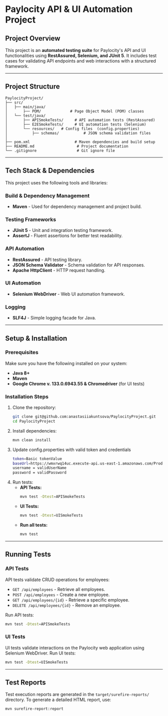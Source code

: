 
# Paylocity API & UI Automation Project

## Project Overview
This project is an **automated testing suite** for Paylocity's API and UI functionalities using **RestAssured, Selenium, and JUnit 5**. 
It includes test cases for validating API endpoints and web interactions with a structured framework.

---

## Project Structure
```
PaylocityProject/
├── src/
│   ├── main/java/
│       ├── POM/             # Page Object Model (POM) classes
│   └── test/java/
│       ├── APISmokeTests/     # API automation tests (RestAssured)
│       ├── E2ESmokeTests/     # UI automation tests (Selenium)
│       └── resources/   # Config files  (config.properties)
│           ├── schemas/           # JSON schema validation files
│
├── pom.xml                    # Maven dependencies and build setup
├── README.md                   # Project documentation
└── .gitignore                  # Git ignore file
```

---

## Tech Stack & Dependencies
This project uses the following tools and libraries:

###  **Build & Dependency Management**
- **Maven** - Used for dependency management and project build.

### **Testing Frameworks**
- **JUnit 5** - Unit and integration testing framework.
- **AssertJ** - Fluent assertions for better test readability.

### **API Automation**
- **RestAssured** - API testing library.
- **JSON Schema Validator** - Schema validation for API responses.
- **Apache HttpClient** - HTTP request handling.

###  **UI Automation**
- **Selenium WebDriver** - Web UI automation framework.

### **Logging**
- **SLF4J** - Simple logging facade for Java.

---

##  Setup & Installation

### **Prerequisites**
Make sure you have the following installed on your system:
- **Java 8+**
- **Maven**
- **Google Chrome v. 133.0.6943.55 & Chromedriver** (for UI tests)

### **Installation Steps**
1. Clone the repository:
   ```sh
   git clone git@github.com:anastasiiakuntsova/PaylocityProject.git
   cd PaylocityProject
   ```
2. Install dependencies:
   ```sh
   mvn clean install
   ```
3. Update config.properties with valid token and credentials 
      ```sh
    token=Basic tokenValue
    baseUrl=https://wmxrwq14uc.execute-api.us-east-1.amazonaws.com/Prod
    username = validUserName
    password = validPassword
   ```
4. Run tests:
    - **API Tests:**
      ```sh
      mvn test -Dtest=APISmokeTests
      ```
    - **UI Tests:**
      ```sh
      mvn test -Dtest=UISmokeTests
      ```
    - **Run all tests:**
      ```sh
      mvn test
      ```

---

## Running Tests

### **API Tests**
API tests validate CRUD operations for employees:
- `GET /api/employees` - Retrieve all employees.
- `POST /api/employees` - Create a new employee.
- `GET /api/employees/{id}` - Retrieve a specific employee.
- `DELETE /api/employees/{id}` - Remove an employee.

Run API tests:
```sh
mvn test -Dtest=APISmokeTests
```

### **UI Tests**
UI tests validate interactions on the Paylocity web application using Selenium WebDriver.
Run UI tests:
```sh
mvn test -Dtest=UISmokeTests
```

---

## Test Reports
Test execution reports are generated in the `target/surefire-reports/` directory.
To generate a detailed HTML report, use:
```sh
mvn surefire-report:report
```
